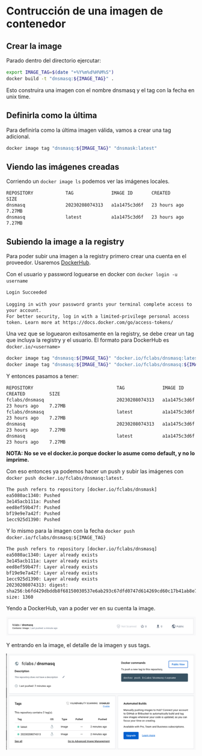 # Contrucción de una imagen de contenedor

## Crear la image

Parado dentro del directorio ejercutar:

```bash
export IMAGE_TAG=$(date "+%Y%m%d%H%M%S")
docker build -t "dnsmasq:${IMAGE_TAG}" .
```

Esto construira una imagen con el nombre dnsmasq y el tag con la fecha en unix time.

## Definirla como la última

Para definirla como la última imagen válida, vamos a crear una tag adicional.

```bash
docker image tag "dnsmasq:${IMAGE_TAG}" "dnsmask:latest"
```
## Viendo las imágenes creadas

Corriendo un `docker image ls` podemos ver las imágenes locales.

```
REPOSITORY            TAG              IMAGE ID       CREATED         SIZE
dnsmasq               20230208074313   a1a1475c3d6f   23 hours ago    7.27MB
dnsmasq               latest           a1a1475c3d6f   23 hours ago    7.27MB
```

## Subiendo la image a la registry

Para poder subir una imagen a la registry primero crear una cuenta en el proveedor. Usaremos [DockerHub](https://hub.docker.com/).

Con el usuario y password loguearse en docker con `docker login -u username`


```
Login Succeeded

Logging in with your password grants your terminal complete access to your account. 
For better security, log in with a limited-privilege personal access token. Learn more at https://docs.docker.com/go/access-tokens/
```

Una vez que se loguearon exitosamente en la registry, se debe crear un tag que incluya la registry y el usuario. El formato para DockerHub es `docker.io/<username>`

```bash
docker image tag "dnsmasq:${IMAGE_TAG}" "docker.io/fclabs/dnsmasq:latest"
docker image tag "dnsmasq:${IMAGE_TAG}" "docker.io/fclabs/dnsmasq:${IMAGE_TAG}"
```

Y entonces pasamos a tener:

```
REPOSITORY                               TAG              IMAGE ID       CREATED         SIZE
fclabs/dnsmasq                           20230208074313   a1a1475c3d6f   23 hours ago    7.27MB
fclabs/dnsmasq                           latest           a1a1475c3d6f   23 hours ago    7.27MB
dnsmasq                                  20230208074313   a1a1475c3d6f   23 hours ago    7.27MB
dnsmasq                                  latest           a1a1475c3d6f   23 hours ago    7.27MB
```

**NOTA: No se ve el docker.io porque docker lo asume como default, y no lo imprime.**

Con eso entonces ya podemos hacer un push y subir las imágenes con `docker push docker.io/fclabs/dnsmasq:latest`.

```
The push refers to repository [docker.io/fclabs/dnsmask]
ea5080ac1340: Pushed 
3e145acb111a: Pushed 
eed8ef59b47f: Pushed 
bf19e9e7a42f: Pushed 
1ecc925d1390: Pushed 
```

Y lo mismo para la imagen con la fecha `docker push docker.io/fclabs/dnsmasq:${IMAGE_TAG}`

```
The push refers to repository [docker.io/fclabs/dnsmasq]
ea5080ac1340: Layer already exists 
3e145acb111a: Layer already exists 
eed8ef59b47f: Layer already exists 
bf19e9e7a42f: Layer already exists 
1ecc925d1390: Layer already exists 
20230208074313: digest: sha256:b6fd429dbddb8f68150030537e6ab293c67dfd0747d614269cd60c17b41ab8e7 size: 1360
```

Yendo a DockerHub, van a poder ver en su cuenta la image.

![Imagen en DockerHub](dockerhub.png)

Y entrando en la image, el detalle de la imagen y sus tags.

![Detalles](detalles.png)